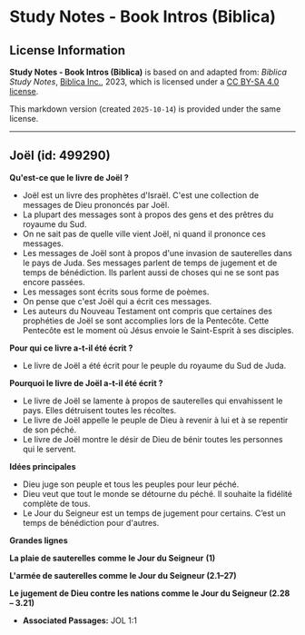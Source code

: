 # Study Notes - Book Intros (Biblica)

## License Information

**Study Notes - Book Intros (Biblica)** is based on and adapted from: _Biblica Study Notes_, [Biblica Inc.](https://www.biblica.com/), 2023, which is licensed under a [CC BY-SA 4.0 license](https://creativecommons.org/licenses/by-sa/4.0/legalcode.en).

This markdown version (created `2025-10-14`) is provided under the same license.



--------------------------------

## Joël (id: 499290)

**Qu'est\-ce que le livre de Joël ?**

* Joël est un livre des prophètes d'Israël. C'est une collection de messages de Dieu prononcés par Joël.
* La plupart des messages sont à propos des gens et des prêtres du royaume du Sud.
* On ne sait pas de quelle ville vient Joël, ni quand il prononce ces messages.
* Les messages de Joël sont à propos d'une invasion de sauterelles dans le pays de Juda. Ses messages parlent de temps de jugement et de temps de bénédiction. Ils parlent aussi de choses qui ne se sont pas encore passées.
* Les messages sont écrits sous forme de poèmes.
* On pense que c'est Joël qui a écrit ces messages.
* Les auteurs du Nouveau Testament ont compris que certaines des prophéties de Joël se sont accomplies lors de la Pentecôte. Cette Pentecôte est le moment où Jésus envoie le Saint\-Esprit à ses disciples.

**Pour qui ce livre a\-t\-il été écrit ?**

* Le livre de Joël a été écrit pour le peuple du royaume du Sud de Juda.

**Pourquoi le livre de Joël a\-t\-il été écrit ?**

* Le livre de Joël se lamente à propos de sauterelles qui envahissent le pays. Elles détruisent toutes les récoltes.
* Le livre de Joël appelle le peuple de Dieu à revenir à lui et à se repentir de son péché.
* Le livre de Joël montre le désir de Dieu de bénir toutes les personnes qui le servent.

**Idées principales**

* Dieu juge son peuple et tous les peuples pour leur péché.
* Dieu veut que tout le monde se détourne du péché. Il souhaite la fidélité complète de tous.
* Le Jour du Seigneur est un temps de jugement pour certains. C’est un temps de bénédiction pour d'autres.

**Grandes lignes**

**La plaie de sauterelles** **comme le Jour du Seigneur** **(1\)**

**L'armée de sauterelles comme le Jour du Seigneur (2\.1–27\)**

**Le jugement de Dieu contre les nations comme le Jour du Seigneur (2\.28 – 3\.21\)**

* **Associated Passages:** JOL 1:1

